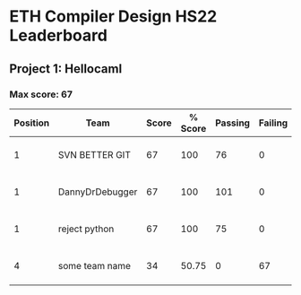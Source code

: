 # ETH Compiler Design HS22 Leaderboard

## Project 1: Hellocaml

### Max score: 67

| Position | Team | Score | % Score | Passing | Failing | First best submission |
| --- | --- | --- | --- | --- | --- | --- |
| 1| SVN BETTER GIT | 67 | 100 | 76 | 0 | 28.9.2022, 08:45:20 (UTC) |
| 1| DannyDrDebugger | 67 | 100 | 101 | 0 | 28.9.2022, 10:34:52 (UTC) |
| 1| reject python | 67 | 100 | 75 | 0 | 28.9.2022, 18:36:12 (UTC) |
| 4| some team name | 34 | 50.75 | 0 | 67 | 28.9.2022, 14:41:50 (UTC) |


